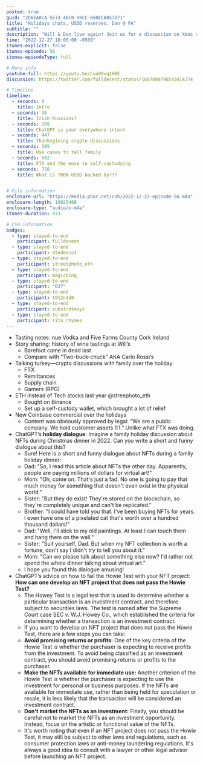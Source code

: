 ```yaml
---
posted: true
guid: "2D6EA8CA-5E73-4BC0-96CC-850ECA857D71"
title: "Holidays chats, USDD reserves, Dan @ PA"
subtitle: ""
description: "Will & Dan live again! Join us for a discussion on Xmas dinner crypto chats, using FTX and the move to self-custodying, and what TRON USDD is backed by. Tune in for a festive episode filled with holiday cheer."
time: "2022-12-27 18:00:00 -0500"
itunes-explicit: false
itunes-episode: 56
itunes-episodeType: full

# More info
youtube-full: https://youtu.be/Cua80xq1HBE
discussion: https://twitter.com/fulldecent/status/1607890796543414274

# Timeline
timeline:
  - seconds: 0
    title: Intro
  - seconds: 38
    title: Irish Russians?
  - seconds: 199
    title: ChatGPT is your everywhere intern
  - seconds: 447
    title: Thanksgiving crypto discussions
  - seconds: 505
    title: Use cases to tell family
  - seconds: 562
    title: FTX and the move to self-custodying
  - seconds: 750
    title: What is TRON USDD backed by???


# File information
enclosure-url: "https://media.phor.net/csh/2022-12-27-episode-56.m4a"
enclosure-length: 19925488
enclosure-type: "audio/x-m4a"
itunes-duration: 973

# CSH information
badges:
  - type: stayed-to-end
    participant: fulldecent
  - type: stayed-to-end
    participant: dtedesco1
  - type: stayed-to-end
    participant: streetphoto_eth
  - type: stayed-to-end
    participant: magicking_
  - type: stayed-to-end
    participant: "037"
  - type: stayed-to-end
    participant: t012n4d0
  - type: stayed-to-end
    participant: substratexyz
  - type: stayed-to-end
    participant: rito_rhymes
---
```



<!--end of quick notes-->

- Tasting notes: nue Vodka and Five Farms County Cork Ireland
- Story sharing: history of wine tastings at Will’s
  - Barefoot came in dead last
  - Compare with “Two-buck-chuck” AKA Carlo Rossi’s
- Talking turkey—crypto discussions with family over the holiday
  - FTX
  - Remittances
  - Supply chain
  - Gamers (RPG)
- ETH instead of Tech stocks last year @streephoto_eth
  - Bought on Binance
  - Set up a self-custody wallet, which brought a lot of relief
- New Coinbase commercial over the holidays
  - Content was obviously approved by legal: “We are a public company. We hold customer assets 1:1.” Unlike what FTX was doing.
- ChatGPT’s **holiday dialogue**: Imagine a family holiday discussion about NFTs during Christmas dinner in 2022. Can you write a short and funny dialogue about this?
  - Sure! Here is a short and funny dialogue about NFTs during a family holiday dinner:
  - Dad: "So, I read this article about NFTs the other day. Apparently, people are paying millions of dollars for virtual art!"
  - Mom: "Oh, come on. That's just a fad. No one is going to pay that much money for something that doesn't even exist in the physical world."
  - Sister: "But they do exist! They're stored on the blockchain, so they're completely unique and can't be replicated."
  - Brother: "I could have told you that. I've been buying NFTs for years. I even have one of a pixelated cat that's worth over a hundred thousand dollars!"
  - Dad: "Well, I'll stick to my old paintings. At least I can touch them and hang them on the wall."
  - Sister: "Suit yourself, Dad. But when my NFT collection is worth a fortune, don't say I didn't try to tell you about it."
  - Mom: "Can we please talk about something else now? I'd rather not spend the whole dinner talking about virtual art."
  - I hope you found this dialogue amusing!
- ChatGPT’s advice on how to fail the Howie Test with your NFT project: **How can one develop an NFT project that does not pass the Howie Test?**
  - The Howey Test is a legal test that is used to determine whether a particular transaction is an investment contract, and therefore subject to securities laws. The test is named after the Supreme Court case SEC v. W.J. Howey Co., which established the criteria for determining whether a transaction is an investment contract.
  - If you want to develop an NFT project that does not pass the Howie Test, there are a few steps you can take:
  - **Avoid promising returns or profits:** One of the key criteria of the Howie Test is whether the purchaser is expecting to receive profits from the investment. To avoid being classified as an investment contract, you should avoid promising returns or profits to the purchaser.
  - **Make the NFTs available for immediate use:** Another criterion of the Howie Test is whether the purchaser is expecting to use the investment for personal or business purposes. If the NFTs are available for immediate use, rather than being held for speculation or resale, it is less likely that the transaction will be considered an investment contract.
  - **Don't market the NFTs as an investment:** Finally, you should be careful not to market the NFTs as an investment opportunity. Instead, focus on the artistic or functional value of the NFTs.
  - It's worth noting that even if an NFT project does not pass the Howie Test, it may still be subject to other laws and regulations, such as consumer protection laws or anti-money laundering regulations. It's always a good idea to consult with a lawyer or other legal advisor before launching an NFT project.
